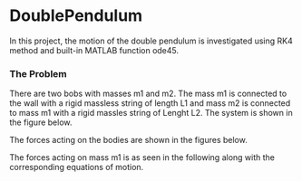 # DoublePendulum
In this project, the motion of the double pendulum is investigated using RK4 method and built-in MATLAB function ode45.

### The Problem
There are two bobs with masses m1 and m2. The mass m1 is connected to the wall with a rigid massless string of length L1 and mass m2 is connected to mass m1 with a rigid massles string of Lenght L2.
The system is shown in the figure below.

The forces acting on the bodies are shown in the figures below.

The forces acting on mass m1 is as seen in the following along with the corresponding equations of motion.

